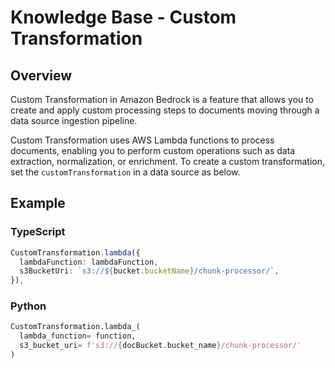 # Knowledge Base - Custom Transformation

## Overview

Custom Transformation in Amazon Bedrock is a feature that allows you to create and apply
custom processing steps to documents moving through a data source ingestion pipeline.

Custom Transformation uses AWS Lambda functions to process documents, enabling you to
perform custom operations such as data extraction, normalization, or enrichment. To
create a custom transformation, set the `customTransformation` in a data source as below.

## Example

### TypeScript

```ts
CustomTransformation.lambda({
  lambdaFunction: lambdaFunction,
  s3BucketUri: `s3://${bucket.bucketName}/chunk-processor/`,
}),
```

### Python

```python
CustomTransformation.lambda_(
  lambda_function= function,
  s3_bucket_uri= f's3://{docBucket.bucket_name}/chunk-processor/'
)
```
